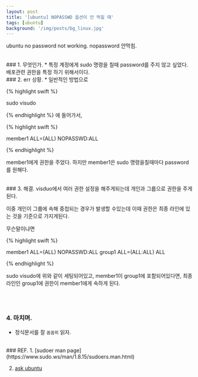 ```yaml
---
layout: post
title: '[ubuntu] NOPASSWD 옵션이 안 먹힐 때'
tags: [ubuntu]
background: '/img/posts/bg_linux.jpg'
---
```

ubuntu no password not working. nopassword 안먹힘.

<br>
### 1. 무엇인가.
* 특정 계정에게 sudo 명령을 칠때 password를 주지 않고 싶었다. 배포관련 권한을 특정 하기 위해서이다.


<br>
### 2. err 상황.
*  일반적인 방법으로 

{% highlight swift %}

sudo visudo

{% endhighlight %}
에 들어가서,

{% highlight swift %}

member1 ALL=(ALL) NOPASSWD:ALL

{% endhighlight  %}

member1에게 권한을 주었다.
하지만 member1은 sudo 명령을칠때마다 password를 원해다.


<br>
### 3. 해결.
visduo에서 여러 권한 설정을 해주게되는데 개인과 그룹으로 권한을 주게된다. 

이중 개인이 그룹에 속해 중첩되는 경우가 발생할 수있는데 이때 권한은 최종 라인에 있는 것을 기준으로 가지게된다.

무슨말이냐면

{% highlight swift %}

member1 ALL=(ALL) NOPASSWD:ALL
group1 ALL=(ALL:ALL) ALL

{% endhighlight  %}


sudo visudo에 위와 같이 세팅되어있고, member1이 group1에 포함되어있다면, 
최종 라인인 group1에 권한이 member1에게 속하게 된다. 

<br><br>
### 4. 마치며.
* 정식문서를 잘 `꼼꼼히` 읽자. 

<br>
### REF.
1. [sudoer man page](https://www.sudo.ws/man/1.8.15/sudoers.man.html)

2. [ask ubuntu](https://askubuntu.com/questions/100051/why-is-sudoers-nopasswd-option-not-working)

